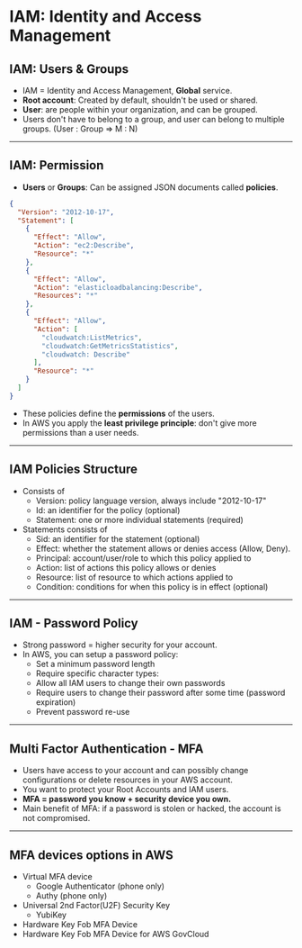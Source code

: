 # IAM: Identity and Access Management

## IAM: Users & Groups

- IAM = Identity and Access Management, **Global** service.
- **Root account**: Created by default, shouldn't be used or shared.
- **User**: are people within your organization, and can be grouped.
- Users don't have to belong to a group, and user can belong to multiple groups. (User : Group => M : N)

--- 

## IAM: Permission

- **Users** or **Groups**: Can be assigned JSON documents called **policies**.

```json 
{
  "Version": "2012-10-17",
  "Statement": [
    {
      "Effect": "Allow",
      "Action": "ec2:Describe",
      "Resource": "*"
    },
    {
      "Effect": "Allow",
      "Action": "elasticloadbalancing:Describe",
      "Resources": "*"
    },
    {
      "Effect": "Allow",
      "Action": [
        "cloudwatch:ListMetrics",
        "cloudwatch:GetMetricsStatistics",
        "cloudwatch: Describe"
      ],
      "Resource": "*"
    }
  ]
}
```

- These policies define the **permissions** of the users.
- In AWS you apply the **least privilege principle**: don't give more permissions than a user needs.

--- 

## IAM Policies Structure

- Consists of
    - Version: policy language version, always include "2012-10-17"
    - Id: an identifier for the policy (optional)
    - Statement: one or more individual statements (required)
- Statements consists of
    - Sid: an identifier for the statement (optional)
    - Effect: whether the statement allows or denies access (Allow, Deny).
    - Principal: account/user/role to which this policy applied to
    - Action: list of actions this policy allows or denies
    - Resource: list of resource to which actions applied to
    - Condition: conditions for when this policy is in effect (optional)

--- 

## IAM - Password Policy

- Strong password = higher security for your account.
- In AWS, you can setup a password policy:
    - Set a minimum password length
    - Require specific character types:
    - Allow all IAM users to change their own passwords
    - Require users to change their password after some time (password expiration)
    - Prevent password re-use

---

## Multi Factor Authentication - MFA

- Users have access to your account and can possibly change configurations or delete resources in your AWS account.
- You want to protect your Root Accounts and IAM users.
- **MFA = password you know + security device you own.**
- Main benefit of MFA: if a password is stolen or hacked, the account is not compromised.

--- 

## MFA devices options in AWS

- Virtual MFA device
    - Google Authenticator (phone only)
    - Authy (phone only)
- Universal 2nd Factor(U2F) Security Key
    - YubiKey
- Hardware Key Fob MFA Device
- Hardware Key Fob MFA Device for AWS GovCloud